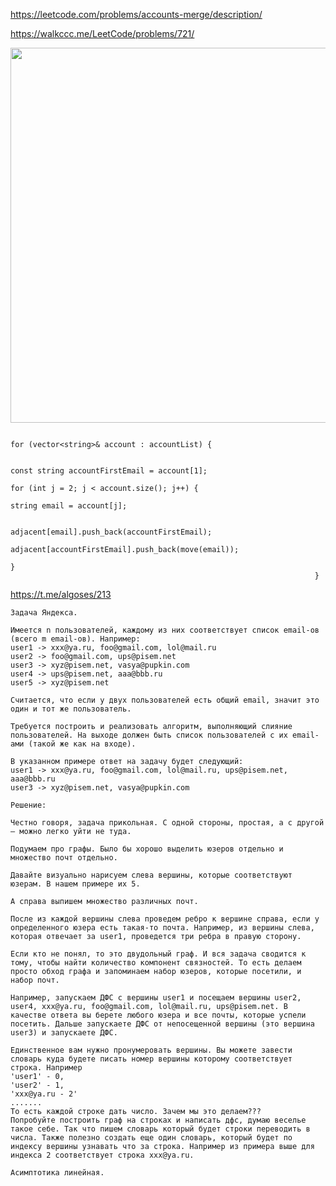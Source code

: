 https://leetcode.com/problems/accounts-merge/description/

https://walkccc.me/LeetCode/problems/721/

<img src="https://github.com/SkosMartren/useful-materials/blob/main/721_1.png" width="1200" height="600"/>

                                                                         for (vector<string>& account : accountList) {
                                                                            
                                                                            const string accountFirstEmail = account[1];
                                                                            for (int j = 2; j < account.size(); j++) {
                                                                                string email = account[j];
                                                                                
                                                                                adjacent[email].push_back(accountFirstEmail);
                                                                                adjacent[accountFirstEmail].push_back(move(email));
                                                                            }
                                                                        }

https://t.me/algoses/213

    Задача Яндекса. 
    
    Имеется n пользователей, каждому из них соответствует список email-ов (всего m email-ов). Например:
    user1 -> xxx@ya.ru, foo@gmail.com, lol@mail.ru  
    user2 -> foo@gmail.com, ups@pisem.net  
    user3 -> xyz@pisem.net, vasya@pupkin.com  
    user4 -> ups@pisem.net, aaa@bbb.ru  
    user5 -> xyz@pisem.net
    
    Считается, что если у двух пользователей есть общий email, значит это один и тот же пользователь.
    
    Требуется построить и реализовать алгоритм, выполняющий слияние пользователей. На выходе должен быть список пользователей с их email-ами (такой же как на входе).
    
    В указанном примере ответ на задачу будет следующий:
    user1 -> xxx@ya.ru, foo@gmail.com, lol@mail.ru, ups@pisem.net, aaa@bbb.ru  
    user3 -> xyz@pisem.net, vasya@pupkin.com  
    
    Решение: 
    
    Честно говоря, задача прикольная. С одной стороны, простая, а с другой — можно легко уйти не туда. 
    
    Подумаем про графы. Было бы хорошо выделить юзеров отдельно и множество почт отдельно. 
    
    Давайте визуально нарисуем слева вершины, которые соответствуют юзерам. В нашем примере их 5. 
    
    А справа выпишем множество различных почт. 
    
    После из каждой вершины слева проведем ребро к вершине справа, если у определенного юзера есть такая-то почта. Например, из вершины слева, которая отвечает за user1, проведется три ребра в правую сторону. 
    
    Если кто не понял, то это двудольный граф. И вся задача сводится к тому, чтобы найти количество компонент связностей. То есть делаем просто обход графа и запоминаем набор юзеров, которые посетили, и набор почт. 
    
    Например, запускаем ДФС с вершины user1 и посещаем вершины user2, user4, xxx@ya.ru, foo@gmail.com, lol@mail.ru, ups@pisem.net. В качестве ответа вы берете любого юзера и все почты, которые успели посетить. Дальше запускаете ДФС от непосещенной вершины (это вершина user3) и запускаете ДФС.
    
    Единственное вам нужно пронумеровать вершины. Вы можете завести словарь куда будете писать номер вершины которому соответствует строка. Например 
    'user1' - 0, 
    'user2' - 1, 
    'xxx@ya.ru - 2' 
    .......
    То есть каждой строке дать число. Зачем мы это делаем??? 
    Попробуйте построить граф на строках и написать дфс, думаю веселье такое себе. Так что пишем словарь который будет строки переводить в числа. Также полезно создать еще один словарь, который будет по индексу вершины узнавать что за строка. Например из примера выше для индекса 2 соответствует строка xxx@ya.ru. 
    
    Асимптотика линейная.
